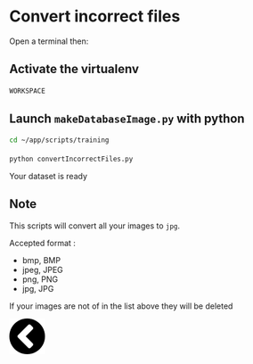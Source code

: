 # Convert incorrect files

Open a terminal then:

## Activate the virtualenv

```bash
WORKSPACE
```

## Launch `makeDatabaseImage.py` with python

```bash
cd ~/app/scripts/training

python convertIncorrectFiles.py
```

Your dataset is ready

## Note

This scripts will convert all your images to `jpg`. 

Accepted format :
- bmp, BMP
- jpeg, JPEG
- png, PNG
- jpg, JPG

If your images are not of in the list above they will be deleted

[![alt text](https://github.com/zirkis/LILO/blob/kevin/docs/images/left.png)](https://github.com/zirkis/LILO/blob/kevin/docs/importdataset.md)